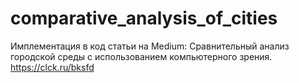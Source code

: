 # comparative_analysis_of_cities
Имплементация в код статьи на Medium: Сравнительный анализ городской среды с использованием компьютерного зрения.
https://clck.ru/bksfd
